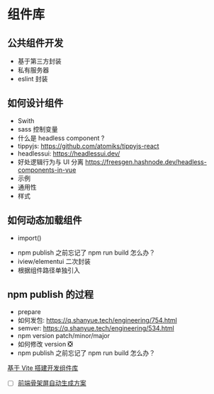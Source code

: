 # 组件库

## 公共组件开发

- 基于第三方封装
- 私有服务器
- eslint 封装

## 如何设计组件

- Swith
- sass 控制变量
- 什么是 headless component ?
- tippyjs: https://github.com/atomiks/tippyjs-react
- headlessui: https://headlessui.dev/
- 好处逻辑行为与 UI 分离 https://freesgen.hashnode.dev/headless-components-in-vue
- 示例
- 通用性
- 样式

## 如何动态加载组件

- import()

* npm publish 之前忘记了 npm run build 怎么办？
* iview/elementui 二次封装
* 根据组件路径单独引入

## npm publish 的过程

- prepare
- 如何发包: https://q.shanyue.tech/engineering/754.html
- semver: https://q.shanyue.tech/engineering/534.html
- npm version patch/minor/major
- 如何修改 version ❎
- npm publish 之前忘记了 npm run build 怎么办？

[基于 Vite 搭建开发组件库](https://mp.weixin.qq.com/s/of1Ye-LZDJcKCEUW49LANw)

- [ ] [前端骨架屏自动生成方案](https://mp.weixin.qq.com/s/0n8JeByNVg-mPxubfAGoWQ)
